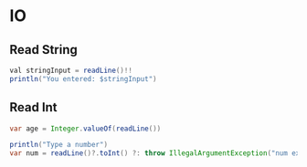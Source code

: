# IO

## Read String

```java
val stringInput = readLine()!!
println("You entered: $stringInput")
```

## Read Int

```java
var age = Integer.valueOf(readLine())
```

```java
println("Type a number")
var num = readLine()?.toInt() ?: throw IllegalArgumentException("num expected")
```

